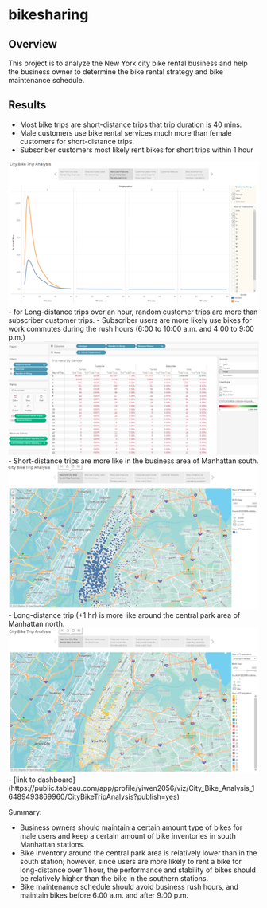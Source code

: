 # bikesharing

## Overview
This project is to analyze the New York city bike rental business and help the business owner to determine the bike rental strategy and bike maintenance schedule.

## Results

- Most bike trips are short-distance trips that trip duration is 40 mins.
- Male customers use bike rental services much more than female customers for short-distance trips.
- Subscriber customers most likely rent bikes for short trips within 1 hour
<img src ="images/Trip Analysis.PNG">
- for Long-distance trips over an hour, random customer trips are more than subscriber customer trips.
- Subscriber users are more likely use bikes for work commutes during the rush hours (6:00 to 10:00 a.m. and 4:00 to 9:00 p.m.)
<img src ="images/Analysis Table.PNG">
- Short-distance trips are more like in the business area of Manhattan south.
<img src ="images/short trips.PNG">
- Long-distance trip (+1 hr) is more like around the central park area of Manhattan north. 
<img src ="images/long trips.PNG">
- [link to dashboard](https://public.tableau.com/app/profile/yiwen2056/viz/City_Bike_Analysis_16489493869960/CityBikeTripAnalysis?publish=yes)

Summary:
- Business owners should maintain a certain amount type of bikes for male users and keep a certain amount of bike inventories in south Manhattan stations.
- Bike inventory around the central park area is relatively lower than in the south station; however, since users are more likely to rent a bike for long-distance over 1 hour, the performance and stability of bikes should be relatively higher than the bike in the southern stations.
- Bike maintenance schedule should avoid business rush hours, and maintain bikes before 6:00 a.m. and after 9:00 p.m.
